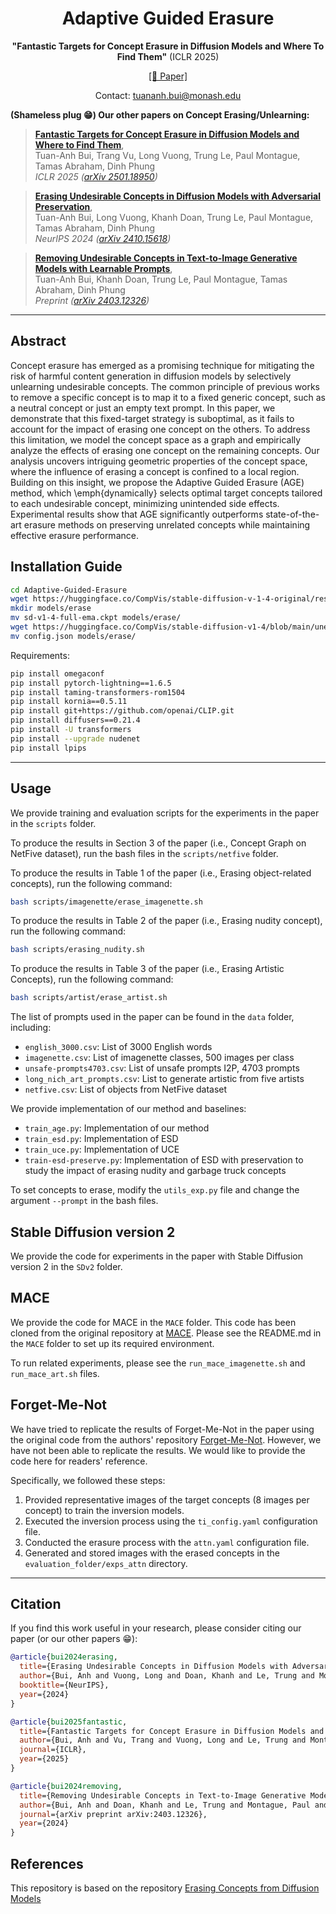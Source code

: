 <div align="center">

# Adaptive Guided Erasure

**"Fantastic Targets for Concept Erasure in Diffusion Models and Where To Find Them"** (ICLR 2025)

[[📄 Paper]](https://arxiv.org/abs/2501.18950)

Contact: tuananh.bui@monash.edu

<div align="left">

**(Shameless plug :grin:) Our other papers on Concept Erasing/Unlearning:**

> [**Fantastic Targets for Concept Erasure in Diffusion Models and Where to Find Them**](https://www.dropbox.com/scl/fi/pf2190qpfpiuo05mhcqmi/Adaptive-Guide-Erasure.pdf?rlkey=63s7ruwqxhrdsc4i603gjmsri&st=y79mr0ej&dl=0),       
> Tuan-Anh Bui, Trang Vu, Long Vuong, Trung Le, Paul Montague, Tamas Abraham, Dinh Phung       
> *ICLR 2025 ([arXiv 2501.18950](https://arxiv.org/abs/2501.18950))*

> [**Erasing Undesirable Concepts in Diffusion Models with Adversarial Preservation**](https://arxiv.org/abs/2410.15618),       
> Tuan-Anh Bui, Long Vuong, Khanh Doan, Trung Le, Paul Montague, Tamas Abraham, Dinh Phung       
> *NeurIPS 2024 ([arXiv 2410.15618](https://arxiv.org/abs/2410.15618))*

> [**Removing Undesirable Concepts in Text-to-Image Generative Models with Learnable Prompts**](https://arxiv.org/abs/2403.12326),       
> Tuan-Anh Bui, Khanh Doan, Trung Le, Paul Montague, Tamas Abraham, Dinh Phung       
> *Preprint ([arXiv 2403.12326](https://arxiv.org/abs/2403.12326))*

---

## Abstract

Concept erasure has emerged as a promising technique for mitigating the risk of harmful content generation in diffusion models by selectively unlearning undesirable concepts. The common principle of previous works to remove a specific concept is to map it to a fixed generic concept, such as a neutral concept or just an empty text prompt. In this paper, we demonstrate that this fixed-target strategy is suboptimal, as it fails to account for the impact of erasing one concept on the others. To address this limitation, we model the concept space as a graph and empirically analyze the effects of erasing one concept on the remaining concepts. Our analysis uncovers intriguing geometric properties of the concept space, where the influence of erasing a concept is confined to a local region. Building on this insight, we propose the Adaptive Guided Erasure (AGE) method, which \emph{dynamically} selects optimal target concepts tailored to each undesirable concept, minimizing unintended side effects. Experimental results show that AGE significantly outperforms state-of-the-art erasure methods on preserving unrelated concepts while maintaining effective erasure performance.


## Installation Guide

```bash
cd Adaptive-Guided-Erasure
wget https://huggingface.co/CompVis/stable-diffusion-v-1-4-original/resolve/main/sd-v1-4-full-ema.ckpt
mkdir models/erase
mv sd-v1-4-full-ema.ckpt models/erase/
wget https://huggingface.co/CompVis/stable-diffusion-v1-4/blob/main/unet/config.json
mv config.json models/erase/
```

Requirements:

```bash
pip install omegaconf
pip install pytorch-lightning==1.6.5
pip install taming-transformers-rom1504
pip install kornia==0.5.11
pip install git+https://github.com/openai/CLIP.git
pip install diffusers==0.21.4
pip install -U transformers
pip install --upgrade nudenet
pip install lpips
```
****

## Usage

We provide training and evaluation scripts for the experiments in the paper in the `scripts` folder.

To produce the results in Section 3 of the paper (i.e., Concept Graph on NetFive dataset), run the bash files in the `scripts/netfive` folder.

To produce the results in Table 1 of the paper (i.e., Erasing object-related concepts), run the following command:

```bash
bash scripts/imagenette/erase_imagenette.sh
```

To produce the results in Table 2 of the paper (i.e., Erasing nudity concept), run the following command:

```bash
bash scripts/erasing_nudity.sh
```

To produce the results in Table 3 of the paper (i.e., Erasing Artistic Concepts), run the following command:

```bash
bash scripts/artist/erase_artist.sh
```

The list of prompts used in the paper can be found in the `data` folder, including:

- `english_3000.csv`: List of 3000 English words
- `imagenette.csv`: List of imagenette classes, 500 images per class
- `unsafe-prompts4703.csv`: List of unsafe prompts I2P, 4703 prompts
- `long_nich_art_prompts.csv`: List to generate artistic from five artists
- `netfive.csv`: List of objects from NetFive dataset

We provide implementation of our method and baselines:

- `train_age.py`: Implementation of our method
- `train_esd.py`: Implementation of ESD 
- `train_uce.py`: Implementation of UCE
- `train-esd-preserve.py`: Implementation of ESD with preservation to study the impact of erasing nudity and garbage truck concepts

To set concepts to erase, modify the `utils_exp.py` file and change the argument `--prompt` in the bash files.

## Stable Diffusion version 2

We provide the code for experiments in the paper with Stable Diffusion version 2 in the `SDv2` folder.

## MACE

We provide the code for MACE in the `MACE` folder. This code has been cloned from the original repository at [MACE](https://github.com/Shilin-LU/MACE/tree/main). Please see the README.md in the `MACE` folder to set up its required environment.

To run related experiments, please see the `run_mace_imagenette.sh` and `run_mace_art.sh` files.

## Forget-Me-Not

We have tried to replicate the results of Forget-Me-Not in the paper using the original code from the authors' repository [Forget-Me-Not](https://github.com/SHI-Labs/Forget-Me-Not). However, we have not been able to replicate the results.
We would like to provide the code here for readers' reference.

Specifically, we followed these steps:

1. Provided representative images of the target concepts (8 images per concept) to train the inversion models.
2. Executed the inversion process using the `ti_config.yaml` configuration file.
3. Conducted the erasure process with the `attn.yaml` configuration file.
4. Generated and stored images with the erased concepts in the `evaluation_folder/exps_attn` directory.
****

## Citation

If you find this work useful in your research, please consider citing our paper (or our other papers :grin:):

```bibtex
@article{bui2024erasing,
  title={Erasing Undesirable Concepts in Diffusion Models with Adversarial Preservation},
  author={Bui, Anh and Vuong, Long and Doan, Khanh and Le, Trung and Montague, Paul and Abraham, Tamas and Phung, Dinh},
  booktitle={NeurIPS},
  year={2024}
}

@article{bui2025fantastic,
  title={Fantastic Targets for Concept Erasure in Diffusion Models and Where to Find Them},
  author={Bui, Anh and Vu, Trang and Vuong, Long and Le, Trung and Montague, Paul and Abraham, Tamas and Phung, Dinh},
  journal={ICLR},
  year={2025}
}

@article{bui2024removing,
  title={Removing Undesirable Concepts in Text-to-Image Generative Models with Learnable Prompts},
  author={Bui, Anh and Doan, Khanh and Le, Trung and Montague, Paul and Abraham, Tamas and Phung, Dinh},
  journal={arXiv preprint arXiv:2403.12326},
  year={2024}
}
```

## References

This repository is based on the repository [Erasing Concepts from Diffusion Models](https://github.com/rohitgandikota/erasing)